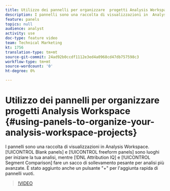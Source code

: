 ```yaml
---
title: Utilizzo dei pannelli per organizzare  progetti Analysis Workspace
description: I pannelli sono una raccolta di visualizzazioni in  Analysis Workspace. I pannelli vuoti e a forma libera sono i punti di partenza per avviare l'analisi, mentre  confronto Attribution IQ e segmenti consente di ottenere risultati molto elevati per analisi più avanzate. È stato aggiunto anche un pulsante "+" per l'aggiunta rapida di pannelli vuoti.
feature: panels
topics: null
audience: analyst
activity: use
doc-type: feature video
team: Technical Marketing
kt: 1756
translation-type: tm+mt
source-git-commit: 24ad92b0ccdf1112e3ed4a0968cd47db757598c3
workflow-type: tm+mt
source-wordcount: '0'
ht-degree: 0%

---
```



# Utilizzo dei pannelli per organizzare  progetti Analysis Workspace {#using-panels-to-organize-your-analysis-workspace-projects}

I pannelli sono una raccolta di visualizzazioni in  Analysis Workspace. [!UICONTROL Blank panels] e [!UICONTROL freeform panels] sono luoghi per iniziare la tua analisi, mentre [!DNL Attribution IQ] e [!UICONTROL Segment Comparison] fare un sacco di sollevamento pesante per analisi più avanzate. È stato aggiunto anche un pulsante &quot;+&quot; per l&#39;aggiunta rapida di pannelli vuoti.

>[!VIDEO](https://video.tv.adobe.com/v/23388/?quality=12)
